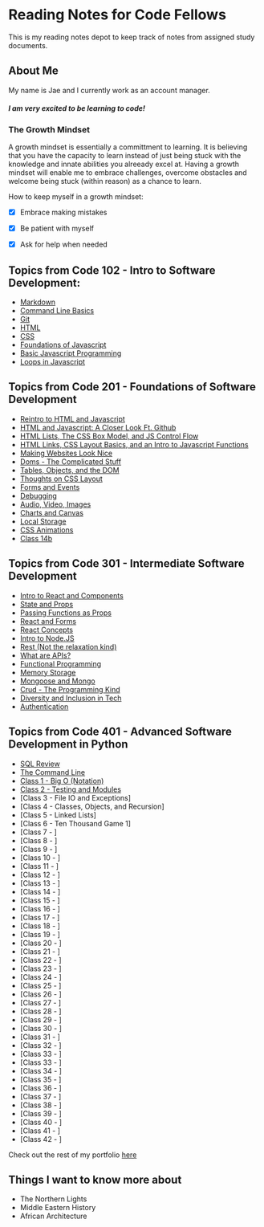 # Reading Notes for Code Fellows

This is my reading notes depot to keep track of notes from assigned study documents.

## About Me

My name is Jae and I currently work as an account manager. 

##### I am very excited to be learning to code! 

### The Growth Mindset 

A growth mindset is essentially a committment to learning. It is believing that you have the capacity to learn instead of just being stuck with the knowledge and innate abilities you alreeady excel at. Having a growth mindset will enable me to embrace challenges, overcome obstacles and welcome being stuck (within reason) as a chance to learn.

How to keep myself in a growth mindset:
- [x] Embrace making mistakes
- [x] Be patient with myself
- [x] Ask for help when needed


## Topics from Code 102 - Intro to Software Development:
- [Markdown](102/markdown.md)
- [Command Line Basics](102/command-line-basics.md)
- [Git](102/git.md)
- [HTML](102/html.md)
- [CSS](102/css.md)
- [Foundations of Javascript](102/javascript1.md)
- [Basic Javascript Programming](102/javascript2.md)
- [Loops in Javascript](102/javascript3.md)

## Topics from Code 201 - Foundations of Software Development
- [Reintro to HTML and Javascript](201/class-01.md)
- [HTML and Javascript: A Closer Look Ft. Github](201/class-02.md)
- [HTML Lists, The CSS Box Model, and JS Control Flow](201/class-03.md)
- [HTML Links, CSS Layout Basics, and an Intro to Javascript Functions](201/class-04.md)
- [Making Websites Look Nice](201/class-05.md)
- [Doms - The Complicated Stuff](201/class-06.md)
- [Tables, Objects, and the DOM](201/class-07.md)
- [Thoughts on CSS Layout](201/class-08.md)
- [Forms and Events](201/class-09.md)
- [Debugging](201/class-10.md)
- [Audio, Video, Images](201/class-11.md)
- [Charts and Canvas](201/class-12.md)
- [Local Storage](201/class-13.md)
- [CSS Animations](201/class-14a.md)
- [Class 14b](201/class-14b.md)

## Topics from Code 301 - Intermediate Software Development
- [Intro to React and Components](301/reactAndComponents.md)
- [State and Props](301/stateAndProps.md)
- [Passing Functions as Props](301/passFunctionsAsProps.md)
- [React and Forms](301/reactAndForms.md)
- [React Concepts](301/reactConcepts.md)
- [Intro to Node.JS](301/introToNode.md)
- [Rest (Not the relaxation kind)](301/rest.md)
- [What are APIs?](301/api.md)
- [Functional Programming](301/functionalProgramming.md)
- [Memory Storage](301/memoryStorage.md)
- [Mongoose and Mongo](301/mAndM.md)
- [Crud - The Programming Kind](301/crud.md)
- [Diversity and Inclusion in Tech](301/diversityAndInclusion.md)
- [Authentication](301/authentication.md)

## Topics from Code 401 - Advanced Software Development in Python
- [SQL Review](401/SQLReview/SQLReview.md)
- [The Command Line](401/TheCommandLine.md)
- [Class 1 - Big O (Notation)](401/Class1BigO.md)
- [Class 2 - Testing and Modules](401/Class2TandM.md)
- [Class 3 - File IO and Exceptions]
- [Class 4 - Classes, Objects, and Recursion]
- [Class 5 - Linked Lists]
- [Class 6 - Ten Thousand Game 1]
- [Class 7 - ]
- [Class 8 - ]
- [Class 9 - ]
- [Class 10 - ]
- [Class 11 - ]
- [Class 12 - ]
- [Class 13 - ]
- [Class 14 - ]
- [Class 15 - ]
- [Class 16 - ]
- [Class 17 - ]
- [Class 18 - ]
- [Class 19 - ]
- [Class 20 - ]
- [Class 21 - ]
- [Class 22 - ]
- [Class 23 - ]
- [Class 24 - ]
- [Class 25 - ]
- [Class 26 - ]
- [Class 27 - ]
- [Class 28 - ]
- [Class 29 - ]
- [Class 30 - ]
- [Class 31 - ]
- [Class 32 - ]
- [Class 33 - ]
- [Class 33 - ]
- [Class 34 - ]
- [Class 35 - ]
- [Class 36 - ]
- [Class 37 - ]
- [Class 38 - ]
- [Class 39 - ]
- [Class 40 - ]
- [Class 41 - ]
- [Class 42 - ]


Check out the rest of my portfolio [here](http://jaimierl.github.io)

## Things I want to know more about
- The Northern Lights
- Middle Eastern History
- African Architecture
